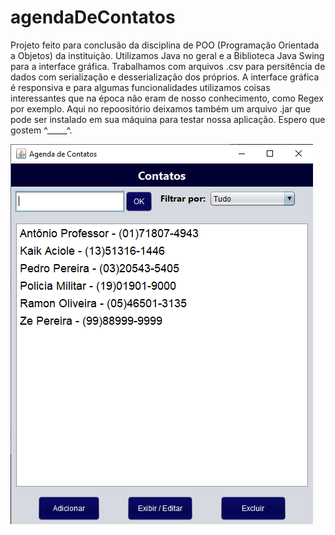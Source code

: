 # agendaDeContatos
Projeto feito para conclusão da disciplina de POO (Programação Orientada a Objetos) da instituição. Utilizamos Java no geral e a Biblioteca Java Swing para a interface gráfica. Trabalhamos com arquivos .csv para persitência de dados com serialização e desserialização dos próprios. A interface gráfica é responsiva e para algumas funcionalidades utilizamos coisas interessantes que na época não eram de nosso conhecimento, como Regex por exemplo. Aqui no repoositório deixamos também um arquivo .jar que pode ser instalado em sua máquina para testar nossa aplicação. Espero que gostem ^_____^.

<img src="./agenda-de-contatos/src/img/Captura de tela 2024-04-03 211944.png">
